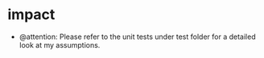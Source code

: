 # impact

 * @attention: Please refer to the unit tests under test folder for a detailed look at my assumptions.
